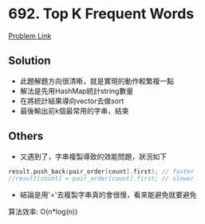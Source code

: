 # 692. Top K Frequent Words

[Problem Link](https://leetcode.com/problems/top-k-frequent-words/)

## Solution

* 此題解題方向很清晰，就是實現的動作較繁複一點
* 解法是先用HashMap統計string數量
* 在將統計結果導向vector去做sort
* 最後輸出前k個最常用的字串，結束

## Others

* 又遇到了，字串複製導致的效能問題，狀況如下
``` cpp
result.push_back(pair_order[count].first); // faster
//result[count] = pair_order[count].first; // slower
```
* 結論是用'='去複製字串真的會很慢，看來能避免就要避免

算法效率: O(n*log(n))<br>
